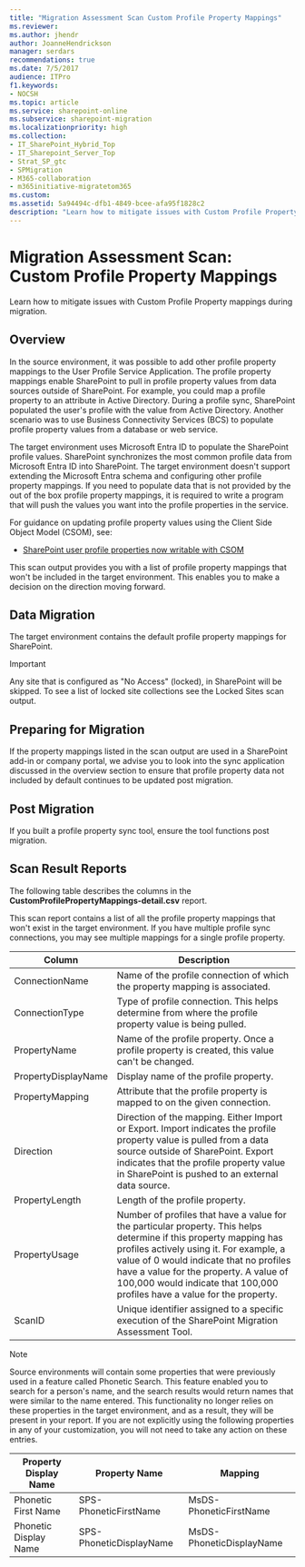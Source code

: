 ```yaml
---
title: "Migration Assessment Scan Custom Profile Property Mappings"
ms.reviewer: 
ms.author: jhendr
author: JoanneHendrickson
manager: serdars
recommendations: true
ms.date: 7/5/2017
audience: ITPro
f1.keywords:
- NOCSH
ms.topic: article
ms.service: sharepoint-online
ms.subservice: sharepoint-migration
ms.localizationpriority: high
ms.collection:
- IT_SharePoint_Hybrid_Top
- IT_Sharepoint_Server_Top
- Strat_SP_gtc
- SPMigration
- M365-collaboration
- m365initiative-migratetom365
ms.custom:
ms.assetid: 5a94494c-dfb1-4849-bcee-afa95f1828c2
description: "Learn how to mitigate issues with Custom Profile Property mappings during migration."
---
```


# Migration Assessment Scan: Custom Profile Property Mappings

Learn how to mitigate issues with Custom Profile Property mappings during migration.
  
## Overview

In the source environment, it was possible to add other profile property mappings to the User Profile Service Application. The profile property mappings enable SharePoint to pull in profile property values from data sources outside of SharePoint. For example, you could map a profile property to an attribute in Active Directory. During a profile sync, SharePoint populated the user's profile with the value from Active Directory. Another scenario was to use Business Connectivity Services (BCS) to populate profile property values from a database or web service.
  
The target environment uses Microsoft Entra ID to populate the SharePoint profile values. SharePoint synchronizes the most common profile data from Microsoft Entra ID into SharePoint. The target environment doesn't support extending the Microsoft Entra schema and configuring other profile property mappings. If you need to populate data that is not provided by the out of the box profile property mappings, it is required to write a program that will push the values you want into the profile properties in the service.
  
For guidance on updating profile property values using the Client Side Object Model (CSOM), see:
  
- [SharePoint user profile properties now writable with CSOM](/archive/blogs/vesku/sharepoint-user-profile-properties-now-writable-with-csom)

This scan output provides you with a list of profile property mappings that won't be included in the target environment. This enables you to make a decision on the direction moving forward.
  
## Data Migration

The target environment contains the default profile property mappings for SharePoint.
  
> [!IMPORTANT]
> Any site that is configured as "No Access" (locked), in SharePoint will be skipped. To see a list of locked site collections see the Locked Sites scan output.
  
## Preparing for Migration

If the property mappings listed in the scan output are used in a SharePoint add-in or company portal, we advise you to look into the sync application discussed in the overview section to ensure that profile property data not included by default continues to be updated post migration.
  
## Post Migration

If you built a profile property sync tool, ensure the tool functions post migration.
  
## Scan Result Reports

The following table describes the columns in the **CustomProfilePropertyMappings-detail.csv** report. 
  
This scan report contains a list of all the profile property mappings that won't exist in the target environment. If you have multiple profile sync connections, you may see multiple mappings for a single profile property.
  
|Column|Description|
|---|---|
|ConnectionName|Name of the profile connection of which the property mapping is associated.|
|ConnectionType|Type of profile connection. This helps determine from where the profile property value is being pulled.|
|PropertyName|Name of the profile property. Once a profile property is created, this value can't be changed.|
|PropertyDisplayName|Display name of the profile property.|
|PropertyMapping|Attribute that the profile property is mapped to on the given connection.|
|Direction|Direction of the mapping. Either Import or Export. Import indicates the profile property value is pulled from a data source outside of SharePoint. Export indicates that the profile property value in SharePoint is pushed to an external data source.|
|PropertyLength|Length of the profile property.|
|PropertyUsage|Number of profiles that have a value for the particular property. This helps determine if this property mapping has profiles actively using it. For example, a value of 0 would indicate that no profiles have a value for the property. A value of 100,000 would indicate that 100,000 profiles have a value for the property.|
|ScanID|Unique identifier assigned to a specific execution of the SharePoint Migration Assessment Tool.|

> [!NOTE]
> Source environments will contain some properties that were previously used in a feature called Phonetic Search. This feature enabled you to search for a person's name, and the search results would return names that were similar to the name entered. This functionality no longer relies on these properties in the target environment, and as a result, they will be present in your report. If you are not explicitly using the following properties in any of your customization, you will not need to take any action on these entries. 
  
|Property Display Name|Property Name|Mapping|
|---|---|---|
|Phonetic First Name|SPS-PhoneticFirstName|MsDS-PhoneticFirstName|
|Phonetic Display Name|SPS-PhoneticDisplayName|MsDS-PhoneticDisplayName|
